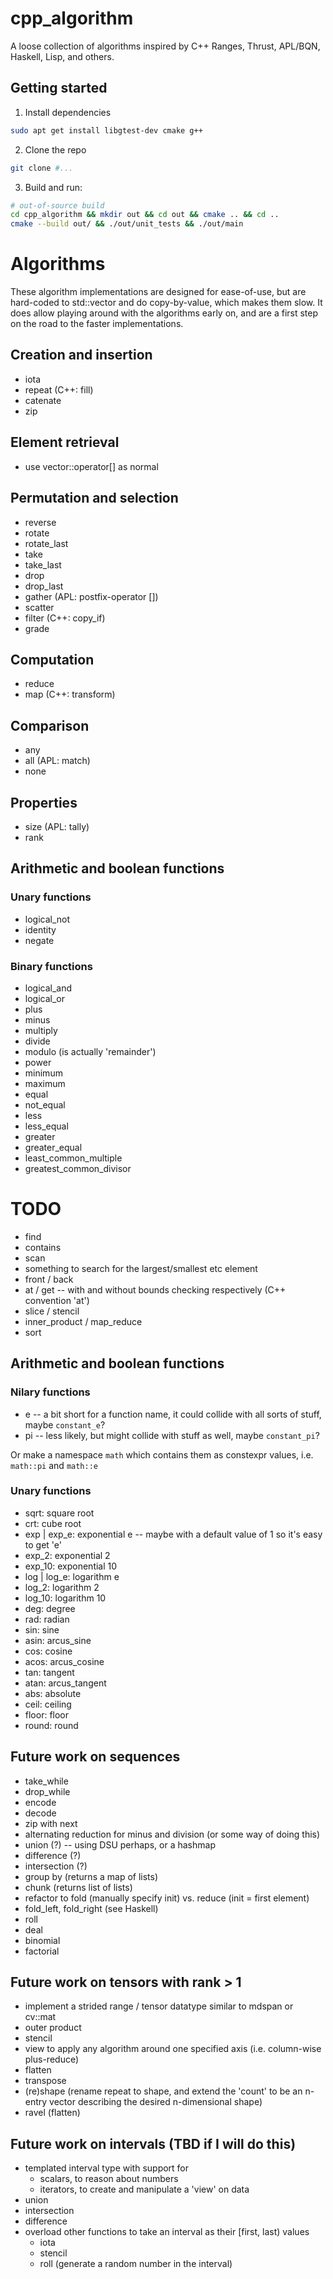 # cpp_algorithm
A loose collection of algorithms inspired by C++ Ranges, Thrust, APL/BQN, Haskell, Lisp, and others.

## Getting started

1. Install dependencies
```bash
sudo apt get install libgtest-dev cmake g++
```

2. Clone the repo
```bash
git clone #...
```

3. Build and run:
```bash
# out-of-source build
cd cpp_algorithm && mkdir out && cd out && cmake .. && cd ..
cmake --build out/ && ./out/unit_tests && ./out/main
```

# Algorithms

These algorithm implementations are designed for ease-of-use, but are hard-coded to std::vector and do copy-by-value, which makes them slow.
It does allow playing around with the algorithms early on, and are a first step on the road to the faster implementations.

## Creation and insertion
- iota
- repeat           (C++: fill)
- catenate
- zip

## Element retrieval
- use vector::operator[] as normal

## Permutation and selection
- reverse
- rotate
- rotate_last
- take
- take_last
- drop
- drop_last
- gather           (APL: postfix-operator [])
- scatter
- filter           (C++: copy_if)
- grade

## Computation
- reduce
- map              (C++: transform)

## Comparison
- any
- all              (APL: match)
- none

## Properties
- size             (APL: tally)
- rank

## Arithmetic and boolean functions

### Unary functions
- logical_not
- identity
- negate

### Binary functions
- logical_and
- logical_or
- plus
- minus
- multiply
- divide
- modulo (is actually 'remainder')
- power
- minimum
- maximum
- equal
- not_equal
- less
- less_equal
- greater
- greater_equal
- least_common_multiple
- greatest_common_divisor

# TODO
- find
- contains
- scan
- something to search for the largest/smallest etc element
- front / back
- at / get -- with and without bounds checking respectively (C++ convention 'at')
- slice / stencil
- inner_product / map_reduce
- sort

## Arithmetic and boolean functions

### Nilary functions
- e  -- a bit short for a function name, it could collide with all sorts of stuff, maybe `constant_e`?
- pi -- less likely, but might collide with stuff as well, maybe `constant_pi`?

Or make a namespace `math` which contains them as constexpr values, i.e. `math::pi` and `math::e`

### Unary functions
- sqrt: square root
- crt: cube root
- exp | exp_e: exponential e -- maybe with a default value of 1 so it's easy to get 'e'
- exp_2:       exponential 2
- exp_10:      exponential 10
- log | log_e: logarithm e
- log_2:       logarithm 2
- log_10:      logarithm 10
- deg: degree
- rad: radian
- sin:  sine
- asin: arcus_sine
- cos:  cosine
- acos: arcus_cosine
- tan:  tangent
- atan: arcus_tangent
- abs:  absolute
- ceil: ceiling
- floor: floor
- round: round

## Future work on sequences
- take_while
- drop_while
- encode
- decode
- zip with next
- alternating reduction for minus and division (or some way of doing this)
- union (?) -- using DSU perhaps, or a hashmap
- difference (?)
- intersection (?)
- group by (returns a map of lists)
- chunk (returns list of lists)
- refactor to fold (manually specify init) vs. reduce (init = first element)
- fold_left, fold_right (see Haskell)
- roll
- deal
- binomial
- factorial

## Future work on tensors with rank > 1

- implement a strided range / tensor datatype similar to mdspan or cv::mat
- outer product
- stencil
- view to apply any algorithm around one specified axis (i.e. column-wise plus-reduce)
- flatten
- transpose
- (re)shape (rename repeat to shape, and extend the 'count' to be an n-entry vector describing the desired n-dimensional shape)
- ravel (flatten)

## Future work on intervals (TBD if I will do this)
- templated interval type with support for
    - scalars, to reason about numbers
    - iterators, to create and manipulate a 'view' on data
- union
- intersection
- difference
- overload other functions to take an interval as their [first, last) values
    - iota
    - stencil
    - roll (generate a random number in the interval)

